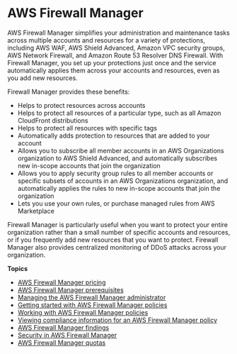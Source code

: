 # AWS Firewall Manager<a name="fms-chapter"></a>

AWS Firewall Manager simplifies your administration and maintenance tasks across multiple accounts and resources for a variety of protections, including AWS WAF, AWS Shield Advanced, Amazon VPC security groups, AWS Network Firewall, and Amazon Route 53 Resolver DNS Firewall\. With Firewall Manager, you set up your protections just once and the service automatically applies them across your accounts and resources, even as you add new resources\. 

Firewall Manager provides these benefits:
+ Helps to protect resources across accounts
+ Helps to protect all resources of a particular type, such as all Amazon CloudFront distributions
+ Helps to protect all resources with specific tags
+ Automatically adds protection to resources that are added to your account
+ Allows you to subscribe all member accounts in an AWS Organizations organization to AWS Shield Advanced, and automatically subscribes new in\-scope accounts that join the organization
+ Allows you to apply security group rules to all member accounts or specific subsets of accounts in an AWS Organizations organization, and automatically applies the rules to new in\-scope accounts that join the organization
+ Lets you use your own rules, or purchase managed rules from AWS Marketplace

Firewall Manager is particularly useful when you want to protect your entire organization rather than a small number of specific accounts and resources, or if you frequently add new resources that you want to protect\. Firewall Manager also provides centralized monitoring of DDoS attacks across your organization\.

**Topics**
+ [AWS Firewall Manager pricing](aws-fms-pricing.md)
+ [AWS Firewall Manager prerequisites](fms-prereq.md)
+ [Managing the AWS Firewall Manager administrator](fms-administrator.md)
+ [Getting started with AWS Firewall Manager policies](getting-started-fms-intro.md)
+ [Working with AWS Firewall Manager policies](working-with-policies.md)
+ [Viewing compliance information for an AWS Firewall Manager policy](fms-compliance.md)
+ [AWS Firewall Manager findings](fms-findings.md)
+ [Security in AWS Firewall Manager](fms-security.md)
+ [AWS Firewall Manager quotas](fms-limits.md)